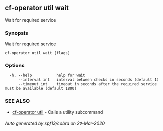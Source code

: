 ## cf-operator util wait

Wait for required service

### Synopsis

Wait for required service

```
cf-operator util wait [flags]
```

### Options

```
  -h, --help           help for wait
      --interval int   interval between checks in seconds (default 1)
      --timeout int    timeout in seconds after the required service must be available (default 1800)
```

### SEE ALSO

* [cf-operator util](cf-operator_util.md)	 - Calls a utility subcommand

###### Auto generated by spf13/cobra on 20-Mar-2020
